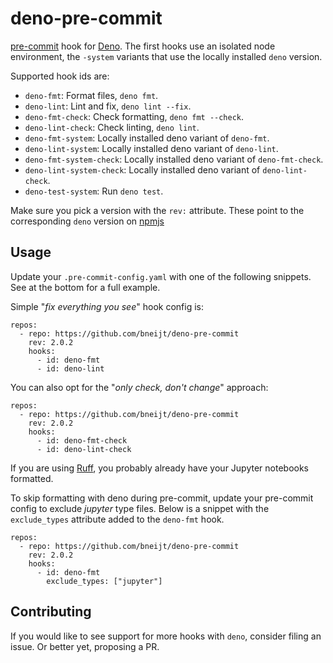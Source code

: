 # deno-pre-commit

[pre-commit](https://pre-commit.com/) hook for [Deno](https://deno.com/). The first hooks use an isolated node
environment, the `-system` variants that use the locally installed `deno` version.

Supported hook ids are:

- `deno-fmt`: Format files, `deno fmt`.
- `deno-lint`: Lint and fix, `deno lint --fix`.
- `deno-fmt-check`: Check formatting, `deno fmt --check`.
- `deno-lint-check`: Check linting, `deno lint`.
- `deno-fmt-system`: Locally installed deno variant of `deno-fmt`.
- `deno-lint-system`: Locally installed deno variant of `deno-lint`.
- `deno-fmt-system-check`: Locally installed deno variant of `deno-fmt-check`.
- `deno-lint-system-check`: Locally installed deno variant of `deno-lint-check`.
- `deno-test-system`: Run `deno test`.

Make sure you pick a version with the `rev:` attribute. These point to the corresponding `deno` version on
[npmjs](https://www.npmjs.com/package/deno)

## Usage

Update your `.pre-commit-config.yaml` with one of the following snippets. See at the bottom for a full example.

Simple "_fix everything you see_" hook config is:

```
repos:
  - repo: https://github.com/bneijt/deno-pre-commit
    rev: 2.0.2
    hooks:
      - id: deno-fmt
      - id: deno-lint
```

You can also opt for the "_only check, don't change_" approach:

```
repos:
  - repo: https://github.com/bneijt/deno-pre-commit
    rev: 2.0.2
    hooks:
      - id: deno-fmt-check
      - id: deno-lint-check
```

If you are using [Ruff](https://docs.astral.sh/ruff/), you probably already have your Jupyter notebooks formatted.

To skip formatting with deno during pre-commit, update your pre-commit config to exclude _jupyter_ type files. Below is
a snippet with the `exclude_types` attribute added to the `deno-fmt` hook.

```
repos:
  - repo: https://github.com/bneijt/deno-pre-commit
    rev: 2.0.2
    hooks:
      - id: deno-fmt
        exclude_types: ["jupyter"]
```

## Contributing

If you would like to see support for more hooks with `deno`, consider filing an issue. Or better yet, proposing a PR.
